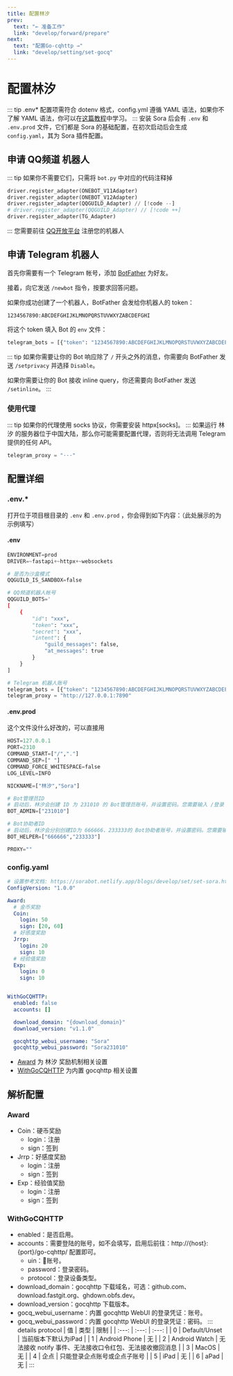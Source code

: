 ```yaml
---
title: 配置林汐
prev:
  text: "← 准备工作"
  link: "develop/forward/prepare"
next:
  text: "配置Go-cqhttp →"
  link: "develop/setting/set-gocq"
---
```


# 配置林汐
::: tip
.env* 配置项需符合 dotenv 格式，config.yml 遵循 YAML 语法，如果你不了解 YAML 语法，你可以在[这篇教程](https://www.runoob.com/w3cnote/yaml-intro.html)中学习。
:::
安装 Sora 后会有 `.env` 和 `.env.prod` 文件，它们都是 Sora 的基础配置，在初次启动后会生成 `config.yaml`，其为 Sora 插件配置。

## 申请 QQ频道 机器人
::: tip
如果你不需要它们，只需将 `bot.py` 中对应的代码注释掉

```py
driver.register_adapter(ONEBOT_V11Adapter)
driver.register_adapter(ONEBOT_V12Adapter)
driver.register_adapter(QQGUILD_Adapter) // [!code --]
# driver.register_adapter(QQGUILD_Adapter) // [!code ++]
driver.register_adapter(TG_Adapter)

```

:::
您需要前往 [QQ开放平台](q.qq.com) 注册您的机器人

## 申请 Telegram 机器人
首先你需要有一个 Telegram 帐号，添加 [BotFather](https://t.me/botfather) 为好友。

接着，向它发送 `/newbot` 指令，按要求回答问题。

如果你成功创建了一个机器人，BotFather 会发给你机器人的 token：
```
1234567890:ABCDEFGHIJKLMNOPQRSTUVWXYZABCDEFGHI
```
将这个 token 填入 Bot 的 `env` 文件：
```py
telegram_bots = [{"token": "1234567890:ABCDEFGHIJKLMNOPQRSTUVWXYZABCDEFGHI"}]
```
::: tip
如果你需要让你的 Bot 响应除了 `/` 开头之外的消息，你需要向 BotFather 发送 `/setprivacy` 并选择 `Disable`。

如果你需要让你的 Bot 接收 inline query，你还需要向 BotFather 发送 `/setinline`。
:::

### 使用代理
::: tip
如果你的代理使用 socks 协议，你需要安装 httpx[socks]。
:::
如果运行 林汐 的服务器位于中国大陆，那么你可能需要配置代理，否则将无法调用 Telegram 提供的任何 API。
```py
telegram_proxy = "···"
```

## 配置详细

### .env.*
打开位于项目根目录的 `.env` 和 `.env.prod` ，你会得到如下内容：（此处展示的为示例填写）

#### .env
```py
ENVIRONMENT=prod
DRIVER=~fastapi+~httpx+~websockets

# 是否为沙盒模式
QQGUILD_IS_SANDBOX=false

# QQ频道机器人帐号
QQGUILD_BOTS='
[
    {
        "id": "xxx",
        "token": "xxx",
        "secret": "xxx",
        "intent": {
            "guild_messages": false,
            "at_messages": true
        }   
    }
]

# Telegram 机器人账号
telegram_bots = [{"token": "1234567890:ABCDEFGHIJKLMNOPQRSTUVWXYZABCDEFGHI"}]
telegram_proxy = "http://127.0.0.1:7890"
```


#### .env.prod
这个文件没什么好改的，可以直接用
```py
HOST=127.0.0.1
PORT=2310
COMMAND_START=["/","."]
COMMAND_SEP=[" "]
COMMAND_FORCE_WHITESPACE=false
LOG_LEVEL=INFO

NICKNAME=["林汐","Sora"]

# Bot管理员ID
# 启动后，林汐会创建 ID 为 231010 的 Bot管理员账号，并设置密码。您需要输入 /登录 231010 [密码] 来绑定管理员账户
BOT_ADMIN=["231010"]

# Bot协助者ID
# 启动后，林汐会分别创建ID为 666666、233333的 Bot协助者账号，并设置密码。您需要输入 /登录 231010 [密码] 来绑定协助者账户
BOT_HELPER=["666666","233333"]

PROXY=""
```

### config.yaml
```yaml 
# 设置参考文档: https://sorabot.netlify.app/blogs/develop/set/set-sora.html
ConfigVersion: "1.0.0"

Award:
  # 金币奖励
  Coin:
    login: 50      
    sign: [20, 60]
  # 好感度奖励
  Jrrp:
    login: 20
    sign: 10
  # 经验值奖励
  Exp:
    login: 0
    sign: 10


WithGoCQHTTP:
  enabled: false
  accounts: []

  download_domain: "{download_domain}"
  download_version: "v1.1.0"

  gocqhttp_webui_username: "Sora"
  gocqhttp_webui_password: "Sora231010"

```

* [Award](#award) 为 林汐 奖励机制相关设置
* [WithGoCQHTTP](#withgocqhttp) 为内置 gocqhttp 相关设置

## 解析配置

### Award
* Coin：硬币奖励
    - login：注册
    - sign：签到
* Jrrp：好感度奖励
    - login：注册
    - sign：签到
* Exp：经验值奖励
    - login：注册
    - sign：签到

### WithGoCQHTTP
* enabled：是否启用。
* accounts：需要登陆的账号，如不会填写，启用后前往：http://{host}:{port}/go-cqhttp/ 配置即可。
    - uin：🐧账号。
    - password：登录密码。
    - protocol：登录设备类型。
* download_domain：gocqhttp 下载域名，可选：github.com、download.fastgit.org、ghdown.obfs.dev。
* download_version：gocqhttp 下载版本。
* gocq_webui_username：内置 gocqhttp WebUI 的登录凭证：账号。
* gocq_webui_password：内置 gocqhttp WebUI 的登录凭证：密码。
::: details protocol
| 值 | 类型 | 限制 |
| :---: | :---: | :---: |
| 0 | Default/Unset | 当前版本下默认为iPad |
| 1 | Android Phone | 无 |
| 2 | Android Watch | 无法接收 notify 事件、无法接收口令红包、无法接收撤回消息 |
| 3 | MacOS | 无 |
| 4 | 企点 | 只能登录企点账号或企点子账号 |
| 5 | iPad | 无 |
| 6 | aPad | 无 |
:::
